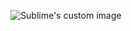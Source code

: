 
<p align="center">
  <img src="https://i.imgur.com/voA122w.png" alt="Sublime's custom image"/>
</p>
